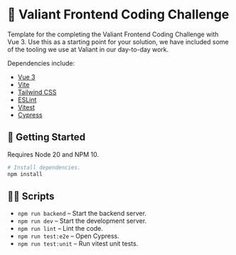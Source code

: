 # 🦁 Valiant Frontend Coding Challenge

Template for the completing the Valiant Frontend Coding Challenge with Vue 3. Use this as a starting point for your solution, we have included some of the tooling we use at Valiant in our day-to-day work.

Dependencies include:
- [Vue 3](https://vuejs.org/guide/introduction)
- [Vite](https://vitejs.dev/)
- [Tailwind CSS](https://tailwindcss.com/)
- [ESLint](https://eslint.org/)
- [Vitest](https://vitest.dev/)
- [Cypress](https://www.cypress.io/)

## 🚀 Getting Started

Requires Node 20 and NPM 10.

```bash
# Install dependencies.
npm install
```

## 🏃‍♀️ Scripts
- `npm run backend` – Start the backend server.
- `npm run dev` – Start the development server.
- `npm run lint` – Lint the code.
- `npm run test:e2e` – Open Cypress.
- `npm run test:unit` – Run vitest unit tests.
